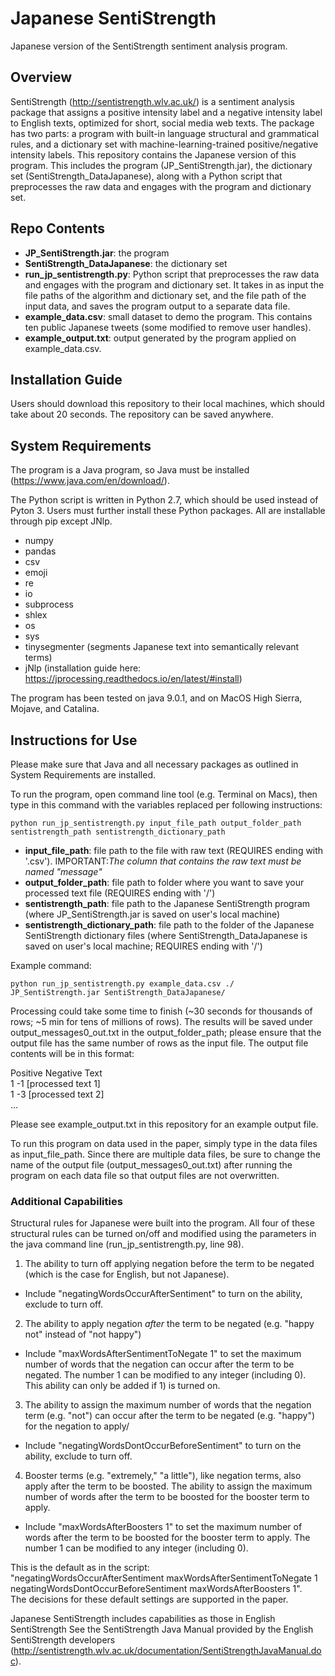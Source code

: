 # Japanese SentiStrength
Japanese version of the SentiStrength sentiment analysis program.

## Overview 
SentiStrength (http://sentistrength.wlv.ac.uk/) is a sentiment analysis package that assigns a positive intensity label and a negative intensity label to English texts, optimized for short, social media web texts. The package has two parts: a program with built-in language structural and grammatical rules, and a dictionary set with machine-learning-trained positive/negative intensity labels. This repository contains the Japanese version of this program. This includes the program (JP_SentiStrength.jar), the dictionary set (SentiStrength_DataJapanese), along with a Python script that preprocesses the raw data and engages with the program and dictionary set. 

## Repo Contents
- **JP_SentiStrength.jar**: the program
- **SentiStrength_DataJapanese**: the dictionary set
- **run_jp_sentistrength.py**: Python script that preprocesses the raw data and engages with the program and dictionary set. It takes in as input the file paths of the algorithm and dictionary set, and the file path of the input data, and saves the program output to a separate data file. 
- **example_data.csv**: small dataset to demo the program. This contains ten public Japanese tweets (some modified to remove user handles).
- **example_output.txt**: output generated by the program applied on example_data.csv.

## Installation Guide
Users should download this repository to their local machines, which should take about 20 seconds. The repository can be saved anywhere.

## System Requirements
The program is a Java program, so Java must be installed (https://www.java.com/en/download/). 

The Python script is written in Python 2.7, which should be used instead of Pyton 3. Users must further install these Python packages. All are installable through pip except JNlp.
- numpy
- pandas
- csv
- emoji
- re
- io
- subprocess
- shlex
- os
- sys
- tinysegmenter (segments Japanese text into semantically relevant terms)
- jNlp (installation guide here: https://jprocessing.readthedocs.io/en/latest/#install)

The program has been tested on java 9.0.1, and on MacOS High Sierra, Mojave, and Catalina. 

## Instructions for Use
Please make sure that Java and all necessary packages as outlined in System Requirements are installed.

To run the program, open command line tool (e.g. Terminal on Macs), then type in this command with the variables replaced per following instructions:
```
python run_jp_sentistrength.py input_file_path output_folder_path sentistrength_path sentistrength_dictionary_path
```

- **input_file_path**: file path to the file with raw text (REQUIRES ending with '.csv'). IMPORTANT:_The column that contains the raw text must be named "message"_
- **output_folder_path**: file path to folder where you want to save your processed text file (REQUIRES ending with '/')
- **sentistrength_path**: file path to the Japanese SentiStrength program (where JP_SentiStrength.jar is saved on user's local machine)
- **sentistrength_dictionary_path**: file path to the folder of the Japanese SentiStrength dictionary files (where SentiStrength_DataJapanese is saved on user's local machine; REQUIRES ending with '/')

Example command:
```
python run_jp_sentistrength.py example_data.csv ./ JP_SentiStrength.jar SentiStrength_DataJapanese/
```

Processing could take some time to finish (~30 seconds for thousands of rows; ~5 min for tens of millions of rows). The results will be saved under output_messages0_out.txt in the output_folder_path; please ensure that the output file has the same number of rows as the input file. The output file contents will be in this format:

Positive  Negative  Text<br>
1 -1  [processed text 1]<br>
1 -3  [processed text 2]<br>
...

Please see example_output.txt in this repository for an example output file. 

To run this program on data used in the paper, simply type in the data files as input_file_path. Since there are multiple data files, be sure to change the name of the output file (output_messages0_out.txt) after running the program on each data file so that output files are not overwritten.


### Additional Capabilities
Structural rules for Japanese were built into the program. All four of these structural rules can be turned on/off and modified using the parameters in the java command line (run_jp_sentistrength.py, line 98).
1) The ability to turn off applying negation before the term to be negated (which is the case for English, but not Japanese).
- Include "negatingWordsOccurAfterSentiment" to turn on the ability, exclude to turn off. 
2) The ability to apply negation _after_ the term to be negated (e.g. "happy not" instead of "not happy")
- Include "maxWordsAfterSentimentToNegate 1" to set the maximum number of words that the negation can occur after the term to be negated. The number 1 can be modified to any integer (including 0). This ability can only be added if 1) is turned on.
3) The ability to assign the maximum number of words that the negation term (e.g. "not") can occur after the term to be negated (e.g. "happy") for the negation to apply/
- Include "negatingWordsDontOccurBeforeSentiment" to turn on the ability, exclude to turn off.
4) Booster terms (e.g. "extremely," "a little"), like negation terms, also apply after the term to be boosted. The ability to assign the maximum number of words after the term to be boosted for the booster term to apply.
- Include "maxWordsAfterBoosters 1" to set the maximum number of words after the term to be boosted for the booster term to apply. The number 1 can be modified to any integer (including 0).

This is the default as in the script: <br>
"negatingWordsOccurAfterSentiment maxWordsAfterSentimentToNegate 1 negatingWordsDontOccurBeforeSentiment maxWordsAfterBoosters 1". <br>
The decisions for these default settings are supported in the paper. 


Japanese SentiStrength includes capabilities as those in English SentiStrength See the SentiStrength Java Manual provided by the English SentiStrength developers (http://sentistrength.wlv.ac.uk/documentation/SentiStrengthJavaManual.doc). 
